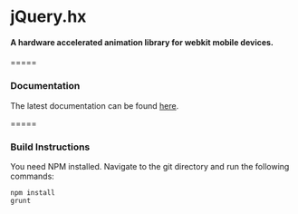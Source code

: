 # jQuery.hx

#### A hardware accelerated animation library for webkit mobile devices.

=====

### Documentation

The latest documentation can be found [here](http://bmcmanus.cs.sandbox.millennialmedia.com/jquery.hx/#docs).

=====

### Build Instructions

You need NPM installed. Navigate to the git directory and run the following commands:

    npm install
    grunt
